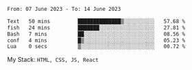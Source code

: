 <!--START_SECTION:waka-->

```txt
From: 07 June 2023 - To: 14 June 2023

Text   50 mins         ██████████████▒░░░░░░░░░░   57.68 %
fish   24 mins         ███████░░░░░░░░░░░░░░░░░░   27.81 %
Bash   7 mins          ██░░░░░░░░░░░░░░░░░░░░░░░   08.56 %
conf   4 mins          █▒░░░░░░░░░░░░░░░░░░░░░░░   05.23 %
Lua    0 secs          ▒░░░░░░░░░░░░░░░░░░░░░░░░   00.72 %
```

<!--END_SECTION:waka-->
My Stack: `HTML, CSS, JS, React`
